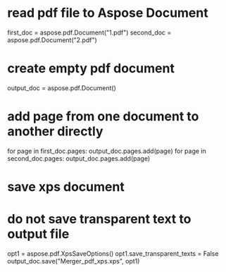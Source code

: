 
# read pdf file to Aspose Document
first_doc = aspose.pdf.Document("1.pdf")
second_doc = aspose.pdf.Document("2.pdf")

# create empty pdf document
output_doc = aspose.pdf.Document()

# add page from one document to another directly
for page in first_doc.pages:
	output_doc.pages.add(page)
for page in second_doc.pages:
	output_doc.pages.add(page)

# save xps document
# do not save transparent text to output file
opt1 = aspose.pdf.XpsSaveOptions()
opt1.save_transparent_texts = False
output_doc.save("Merger_pdf_xps.xps", opt1)
